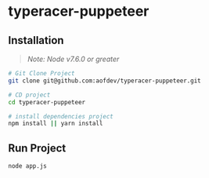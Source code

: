 # typeracer-puppeteer
## Installation
> *Note: Node v7.6.0 or greater*

``` bash
# Git Clone Project
git clone git@github.com:aofdev/typeracer-puppeteer.git

# CD project
cd typeracer-puppeteer

# install dependencies project
npm install || yarn install

```

## Run Project

``` bash
node app.js

```
